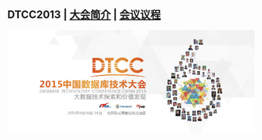 ## DTCC2013 | [大会简介](https://dtcc.it168.com/2015/index.html) | [会议议程](https://dtcc.it168.com/2015/richeng.html)

![](doc/images/banner.jpeg)

